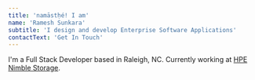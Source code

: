 ```yaml
---
title: 'namāstḥé! I am'
name: 'Ramesh Sunkara'
subtitle: 'I design and develop Enterprise Software Applications'
contactText: 'Get In Touch'
---
```


I'm a Full Stack Developer based in Raleigh, NC.
Currently working at [HPE Nimble Storage](https://www.hpe.com/).
